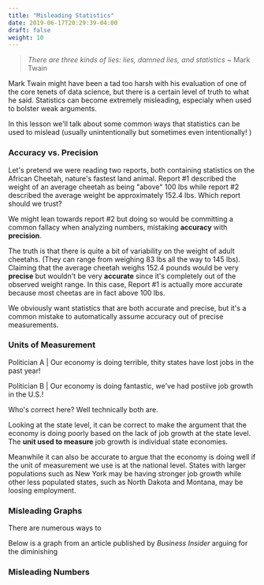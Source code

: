 ```yaml
---
title: "Misleading Statistics"
date: 2019-06-17T20:29:39-04:00
draft: false
weight: 10
---
```


>  *There are three kinds of lies: lies, damned lies, and statistics* ~ Mark Twain

Mark Twain might have been a tad too harsh with his evaluation of one of the core tenets of data science, but there is a certain level of truth to what he said. Statistics can become extremely misleading, especialy when used to bolster weak arguments. 

In this lesson we'll talk about some common ways that statistics can be used to mislead (usually unintentionally but sometimes even intentionally! )  

### Accuracy vs. Precision

Let's pretend we were reading two reports, both containing statistics on the African Cheetah, nature's fastest land animal. Report #1 described the weight of an average cheetah as being "above" 100 lbs while report #2 described the average weight be approximately 152.4 lbs. Which report should we trust? 

We might lean towards report #2 but doing so would be committing a common fallacy when analyzing numbers, mistaking **accuracy** with **precision**. 

The truth is that there is quite a bit of variability on the weight of adult cheetahs. (They can range from weighing 83 lbs all the way to 145 lbs). Claiming that the average cheetah weighs 152.4 pounds would be very **precise** but wouldn't be very **accurate** since it's completely out of the observed weight range. In this case, Report #1 is actually more accurate because most cheetas are in fact above 100 lbs. 

We obviously want statistics that are both accurate and precise, but it's a common mistake to automatically assume accuracy out of precise measurements. 

### Units of Measurement 

Politician A | Our economy is doing terrible, thity states have lost jobs in the past year! 

Politician B | Our economy is doing fantastic, we've had postiive job growth in the U.S.! 

Who's correct here? Well technically both are.  

Looking at the state level, it can be correct to make the argument that the economy is doing poorly based on the lack of job growth at the state level. The **unit used to measure** job growth is individual state economies. 

Meanwhile it can also be accurate to argue that the economy is doing well if the unit of measurement we use is at the national level. States with larger populations such as New York may be having stronger job growth while other less populated states, such as North Dakota and Montana, may be loosing employment. 

### Misleading Graphs

There are numerous ways to 

Below is a graph from an article published by *Business Insider* arguing for the diminishing  

### Misleading Numbers 

